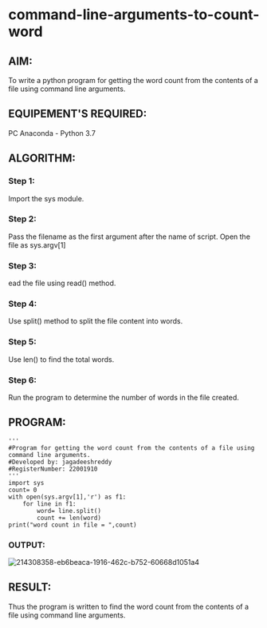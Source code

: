 # command-line-arguments-to-count-word
## AIM:
To write a python program for getting the word count from the contents of a file using command line arguments.
## EQUIPEMENT'S REQUIRED: 
PC
Anaconda - Python 3.7
## ALGORITHM: 
### Step 1:
Import the sys module.
### Step 2: 
Pass the filename as the first argument after the name of script. Open the file as sys.argv[1]
### Step 3: 
ead the file using read() method.
### Step 4:  
Use split() method to split the file content into words.
### Step 5: 
Use len() to find the total words.
### Step 6: 
Run the program to determine the number of words in the file created.


## PROGRAM:
```
'''
#Program for getting the word count from the contents of a file using command line arguments.
#Developed by: jagadeeshreddy
#RegisterNumber: 22001910
'''
import sys
count= 0
with open(sys.argv[1],'r') as f1:
    for line in f1:
        word= line.split()
        count += len(word)
print("word count in file = ",count)
```
### OUTPUT:
![214308358-eb6beaca-1916-462c-b752-60668d1051a4](https://user-images.githubusercontent.com/120623104/214887192-8c888502-38a0-4268-b65d-898c99eed73a.png)

## RESULT:
Thus the program is written to find the word count from the contents of a file using command line arguments.

